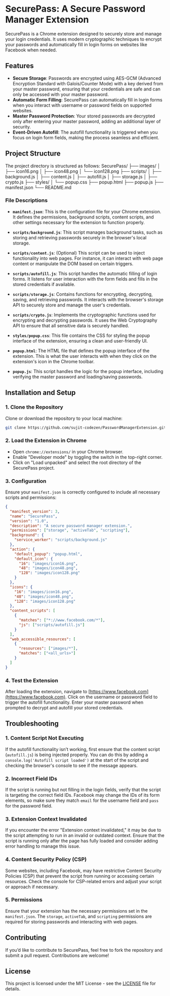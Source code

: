 # SecurePass: A Secure Password Manager Extension

SecurePass is a Chrome extension designed to securely store and manage your login credentials. It uses modern cryptographic techniques to encrypt your passwords and automatically fill in login forms on websites like Facebook when needed.

## Features

- **Secure Storage**: Passwords are encrypted using AES-GCM (Advanced Encryption Standard with Galois/Counter Mode) with a key derived from your master password, ensuring that your credentials are safe and can only be accessed with your master password.
- **Automatic Form Filling**: SecurePass can automatically fill in login forms when you interact with username or password fields on supported websites.
- **Master Password Protection**: Your stored passwords are decrypted only after entering your master password, adding an additional layer of security.
- **Event-Driven Autofill**: The autofill functionality is triggered when you focus on login form fields, making the process seamless and efficient.

## Project Structure

The project directory is structured as follows:
SecurePass/
├── images/
│ ├── icon16.png
│ ├── icon48.png
│ └── icon128.png
├── scripts/
│ ├── background.js
│ ├── content.js
│ ├── autofill.js
│ ├── storage.js
│ ├── crypto.js
├── styles/
│ └── popup.css
├── popup.html
├── popup.js
├── manifest.json
└── README.md


### File Descriptions

- **`manifest.json`**: This is the configuration file for your Chrome extension. It defines the permissions, background scripts, content scripts, and other settings necessary for the extension to function properly.
  
- **`scripts/background.js`**: This script manages background tasks, such as storing and retrieving passwords securely in the browser's local storage.

- **`scripts/content.js`**: (Optional) This script can be used to inject functionality into web pages. For instance, it can interact with web page content or manipulate the DOM based on certain triggers.

- **`scripts/autofill.js`**: This script handles the automatic filling of login forms. It listens for user interaction with the form fields and fills in the stored credentials if available.

- **`scripts/storage.js`**: Contains functions for encrypting, decrypting, saving, and retrieving passwords. It interacts with the browser's storage API to securely store and manage the user's credentials.

- **`scripts/crypto.js`**: Implements the cryptographic functions used for encrypting and decrypting passwords. It uses the Web Cryptography API to ensure that all sensitive data is securely handled.

- **`styles/popup.css`**: This file contains the CSS for styling the popup interface of the extension, ensuring a clean and user-friendly UI.

- **`popup.html`**: The HTML file that defines the popup interface of the extension. This is what the user interacts with when they click on the extension's icon in the Chrome toolbar.

- **`popup.js`**: This script handles the logic for the popup interface, including verifying the master password and loading/saving passwords.

## Installation and Setup

### 1. Clone the Repository

Clone or download the repository to your local machine:

```bash
git clone https://github.com/sujit-codezen/PasswordManagerExtension.git
```

### 2. Load the Extension in Chrome

- Open `chrome://extensions/` in your Chrome browser.
- Enable "Developer mode" by toggling the switch in the top-right corner.
- Click on "Load unpacked" and select the root directory of the SecurePass project.

### 3. Configuration

Ensure your `manifest.json` is correctly configured to include all necessary scripts and permissions:
```json
{
  "manifest_version": 3,
  "name": "SecurePass",
  "version": "1.0",
  "description": "A secure password manager extension.",
  "permissions": ["storage", "activeTab", "scripting"],
  "background": {
    "service_worker": "scripts/background.js"
  },
  "action": {
    "default_popup": "popup.html",
    "default_icon": {
      "16": "images/icon16.png",
      "48": "images/icon48.png",
      "128": "images/icon128.png"
    }
  },
  "icons": {
    "16": "images/icon16.png",
    "48": "images/icon48.png",
    "128": "images/icon128.png"
  },
  "content_scripts": [
    {
      "matches": ["*://www.facebook.com/*"],
      "js": ["scripts/autofill.js"]
    }
  ],
  "web_accessible_resources": [
    {
      "resources": ["images/*"],
      "matches": ["<all_urls>"]
    }
  ]
}
```

### 4. Test the Extension

After loading the extension, navigate to [https://www.facebook.com](https://www.facebook.com).
Click on the username or password field to trigger the autofill functionality.
Enter your master password when prompted to decrypt and autofill your stored credentials.

## Troubleshooting

### 1. Content Script Not Executing

If the autofill functionality isn’t working, first ensure that the content script (`autofill.js`) is being injected properly. You can do this by adding a `console.log('Autofill script loaded')` at the start of the script and checking the browser's console to see if the message appears.

### 2. Incorrect Field IDs

If the script is running but not filling in the login fields, verify that the script is targeting the correct field IDs. Facebook may change the IDs of its form elements, so make sure they match `email` for the username field and `pass` for the password field.

### 3. Extension Context Invalidated

If you encounter the error "Extension context invalidated," it may be due to the script attempting to run in an invalid or outdated context. Ensure that the script is running only after the page has fully loaded and consider adding error handling to manage this issue.

### 4. Content Security Policy (CSP)

Some websites, including Facebook, may have restrictive Content Security Policies (CSP) that prevent the script from running or accessing certain resources. Check the console for CSP-related errors and adjust your script or approach if necessary.

### 5. Permissions

Ensure that your extension has the necessary permissions set in the `manifest.json`. The `storage`, `activeTab`, and `scripting` permissions are required for storing passwords and interacting with web pages.

## Contributing

If you’d like to contribute to SecurePass, feel free to fork the repository and submit a pull request. Contributions are welcome!

## License

This project is licensed under the MIT License - see the [LICENSE](LICENSE) file for details.


